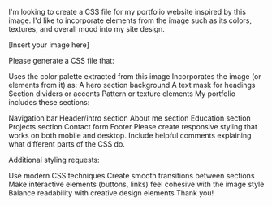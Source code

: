 I'm looking to create a CSS file for my portfolio website inspired by this image. I'd like to incorporate elements from the image such as its colors, textures, and overall mood into my site design.

[Insert your image here]

Please generate a CSS file that:

Uses the color palette extracted from this image
Incorporates the image (or elements from it) as:
A hero section background
A text mask for headings
Section dividers or accents
Pattern or texture elements
My portfolio includes these sections:

Navigation bar
Header/intro section
About me section
Education section
Projects section
Contact form
Footer
Please create responsive styling that works on both mobile and desktop. Include helpful comments explaining what different parts of the CSS do.

Additional styling requests:

Use modern CSS techniques
Create smooth transitions between sections
Make interactive elements (buttons, links) feel cohesive with the image style
Balance readability with creative design elements
Thank you!